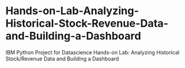 # Hands-on-Lab-Analyzing-Historical-Stock-Revenue-Data-and-Building-a-Dashboard
IBM Python Project for Datascience
Hands-on Lab: Analyzing Historical Stock/Revenue Data and Building a Dashboard
